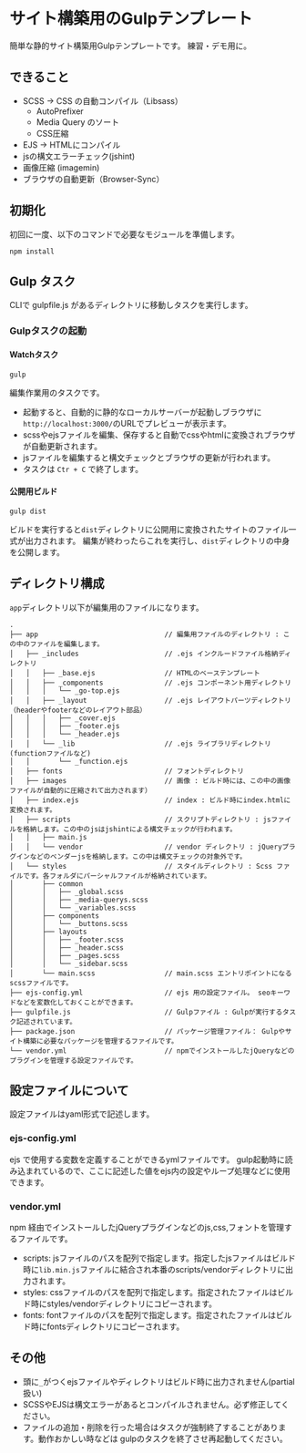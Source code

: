 # サイト構築用のGulpテンプレート
簡単な静的サイト構築用Gulpテンプレートです。
練習・デモ用に。

## できること
- SCSS -> CSS の自動コンパイル（Libsass）
  - AutoPrefixer
  - Media Query のソート
  - CSS圧縮
- EJS -> HTMLにコンパイル
- jsの構文エラーチェック(jshint)
- 画像圧縮 (imagemin)
- ブラウザの自動更新（Browser-Sync）

## 初期化
初回に一度、以下のコマンドで必要なモジュールを準備します。

```
npm install
```

## Gulp タスク
CLIで gulpfile.js があるディレクトリに移動しタスクを実行します。

### Gulpタスクの起動

#### Watchタスク
```
gulp
```
編集作業用のタスクです。
- 起動すると、自動的に静的なローカルサーバーが起動しブラウザに`http://localhost:3000/`のURLでプレビューが表示ます。  
- scssやejsファイルを編集、保存すると自動でcssやhtmlに変換されブラウザが自動更新されます。
- jsファイルを編集すると構文チェックとブラウザの更新が行われます。
- タスクは `Ctr + C` で終了します。

#### 公開用ビルド
```
gulp dist
```
ビルドを実行すると`dist`ディレクトリに公開用に変換されたサイトのファイル一式が出力されます。
編集が終わったらこれを実行し、`dist`ディレクトリの中身を公開します。

## ディレクトリ構成
`app`ディレクトリ以下が編集用のファイルになります。

```
.
├── app                               // 編集用ファイルのディレクトリ : この中のファイルを編集します。
│   ├── _includes                     // .ejs インクルードファイル格納ディレクトリ
│   │   ├── _base.ejs                 // HTMLのベーステンプレート
│   │   ├── _components               // .ejs コンポーネント用ディレクトリ
│   │   │   └── _go-top.ejs
│   │   ├── _layout                   // .ejs レイアウトパーツディレクトリ（headerやfooterなどのレイアウト部品）
│   │   │   ├── _cover.ejs
│   │   │   ├── _footer.ejs
│   │   │   └── _header.ejs
│   │   └── _lib                      // .ejs ライブラリディレクトリ (functionファイルなど)
│   │       └── _function.ejs
│   ├── fonts                         // フォントディレクトリ
│   ├── images                        // 画像 : ビルド時には、この中の画像ファイルが自動的に圧縮されて出力されます）
│   ├── index.ejs                     // index : ビルド時にindex.htmlに変換されます。
│   ├── scripts                       // スクリプトディレクトリ : jsファイルを格納します。この中のjsはjshintによる構文チェックが行われます。
│   │   ├── main.js
│   │   └── vendor                    // vendor ディレクトリ : jQueryプラグインなどのベンダーjsを格納します。この中は構文チェックの対象外です。
│   └── styles                        // スタイルディレクトリ : Scss ファイルです。各フォルダにパーシャルファイルが格納されています。
│       ├── common
│       │   ├── _global.scss
│       │   ├── _media-querys.scss
│       │   └── _variables.scss
│       ├── components
│       │   └── _buttons.scss
│       ├── layouts
│       │   ├── _footer.scss
│       │   ├── _header.scss
│       │   ├── _pages.scss
│       │   └── _sidebar.scss
│       └── main.scss                 // main.scss エントリポイントになるscssファイルです。
├── ejs-config.yml                    // ejs 用の設定ファイル。 seoキーワドなどを変数化しておくことができます。
├── gulpfile.js                       // Gulpファイル : Gulpが実行するタスク記述されています。
├── package.json                      // パッケージ管理ファイル： Gulpやサイト構築に必要なパッケージを管理するファイルです。
└── vendor.yml                        // npmでインストールしたjQueryなどのプラグインを管理する設定ファイルです。

```

## 設定ファイルについて
設定ファイルはyaml形式で記述します。

### ejs-config.yml
ejs で使用する変数を定義することができるymlファイルです。
gulp起動時に読み込まれているので、ここに記述した値をejs内の設定やループ処理などに使用できます。

### vendor.yml
npm 経由でインストールしたjQueryプラグインなどのjs,css,フォントを管理するファイルです。

- scripts: jsファイルのパスを配列で指定します。指定したjsファイルはビルド時に`lib.min.js`ファイルに結合され本番のscripts/vendorディレクトリに出力されます。
- styles: cssファイルのパスを配列で指定します。指定されたファイルはビルド時にstyles/vendorディレクトリにコピーされます。
- fonts: fontファイルのパスを配列で指定します。指定されたファイルはビルド時にfontsディレクトリにコピーされます。

## その他
- 頭に`_`がつくejsファイルやディレクトリはビルド時に出力されません(partial扱い)
- SCSSやEJSは構文エラーがあるとコンパイルされません。必ず修正してください。
- ファイルの追加・削除を行った場合はタスクが強制終了することがあります。動作おかしい時などは gulpのタスクを終了させ再起動してください。
